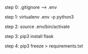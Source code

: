 step 0:
		.gitignore      --> .env

step 1:
		virtualenv .env -p python3

step 2:
		source .env/bin/activate

step 3:
		pip3 install flask

step 4:
		pip3 freeze > requirements.txt